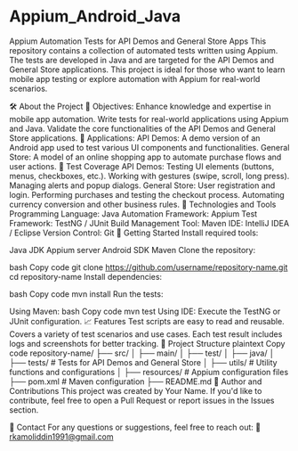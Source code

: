 # Appium_Android_Java
Appium Automation Tests for API Demos and General Store Apps
This repository contains a collection of automated tests written using Appium. The tests are developed in Java and are targeted for the API Demos and General Store applications. This project is ideal for those who want to learn mobile app testing or explore automation with Appium for real-world scenarios.

🛠️ About the Project
🎯 Objectives:
Enhance knowledge and expertise in mobile app automation.
Write tests for real-world applications using Appium and Java.
Validate the core functionalities of the API Demos and General Store applications.
📂 Applications:
API Demos: A demo version of an Android app used to test various UI components and functionalities.
General Store: A model of an online shopping app to automate purchase flows and user actions.
🔑 Test Coverage
API Demos:
Testing UI elements (buttons, menus, checkboxes, etc.).
Working with gestures (swipe, scroll, long press).
Managing alerts and popup dialogs.
General Store:
User registration and login.
Performing purchases and testing the checkout process.
Automating currency conversion and other business rules.
🔧 Technologies and Tools
Programming Language: Java
Automation Framework: Appium
Test Framework: TestNG / JUnit
Build Management Tool: Maven
IDE: IntelliJ IDEA / Eclipse
Version Control: Git
🚀 Getting Started
Install required tools:

Java JDK
Appium server
Android SDK
Maven
Clone the repository:

bash
Copy code
git clone https://github.com/username/repository-name.git
cd repository-name
Install dependencies:

bash
Copy code
mvn install
Run the tests:

Using Maven:
bash
Copy code
mvn test
Using IDE: Execute the TestNG or JUnit configuration.
📈 Features
Test scripts are easy to read and reusable.
Covers a variety of test scenarios and use cases.
Each test result includes logs and screenshots for better tracking.
📝 Project Structure
plaintext
Copy code
repository-name/
├── src/
│   ├── main/
│   ├── test/
│       ├── java/
│           ├── tests/  # Tests for API Demos and General Store
│           ├── utils/  # Utility functions and configurations
│       ├── resources/  # Appium configuration files
├── pom.xml  # Maven configuration
├── README.md
📄 Author and Contributions
This project was created by Your Name. If you'd like to contribute, feel free to open a Pull Request or report issues in the Issues section.

📧 Contact
For any questions or suggestions, feel free to reach out:
📩 rkamoliddin1991@gmail.com

